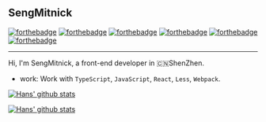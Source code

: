 ## SengMitnick

[![forthebadge](https://forthebadge.com/images/badges/ages-18.svg)](https://forthebadge.com)
[![forthebadge](https://forthebadge.com/images/badges/uses-css.svg)](https://forthebadge.com)
[![forthebadge](https://forthebadge.com/images/badges/uses-html.svg)](https://forthebadge.com)
[![forthebadge](https://forthebadge.com/images/badges/uses-js.svg)](https://forthebadge.com)
[![forthebadge](https://forthebadge.com/images/badges/built-with-love.svg)](https://forthebadge.com)
[![forthebadge](https://forthebadge.com/images/badges/for-you.svg)](https://forthebadge.com)

---

Hi, I'm SengMitnick, a front-end developer in 🇨🇳ShenZhen.

- work: Work with `TypeScript`, `JavaScript`, `React`, `Less`, `Webpack`.

[![Hans' github stats](https://github-readme-stats.vercel.app/api?username=sengmitnick&theme=dracula&show_icons=true&count_private=true)](https://github.com/anuraghazra/github-readme-stats)

[![Hans' github stats](https://github-readme-stats.vercel.app/api/top-langs/?username=sengmitnick&layout=compact&theme=dracula)](https://github.com/anuraghazra/github-readme-stats)
